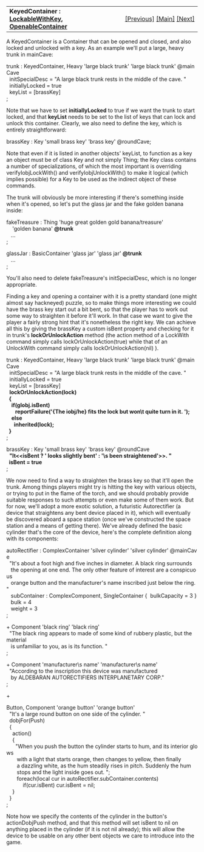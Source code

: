 ---
---
<table width="100%" data-border="0" data-cellspacing="0"
data-cellpadding="3" data-bgcolor="#C0C0C0">
<colgroup>
<col style="width: 50%" />
<col style="width: 50%" />
</colgroup>
<tbody>
<tr>
<td style="text-align: left;"><strong>KeyedContainer : <a
href="lockablewithkey.html">LockableWithKey</a>, <a
href="openablecontainer.html">OpenableContainer</a><br />
</strong></td>
<td style="text-align: right;"><a
href="indirectlockable.html">[Previous]</a> <a
href="generalintroduction.html">[Main]</a> <a
href="lockablewithkey.html">[Next]</a></td>
</tr>
</tbody>
</table>

  
A KeyedContainer is a Container that can be opened and closed, and also
locked and unlocked with a key. As an example we'll put a large, heavy
trunk in mainCave:  
  
trunk : KeyedContainer, Heavy 'large black trunk' 'large black trunk' @mainCave  
  initSpecialDesc = "A large black trunk rests in the middle of the cave. "  
  initiallyLocked = true  
  keyList = \[brassKey\]  
;  
  
Note that we have to set **initiallyLocked** to true if we want the
trunk to start locked, and that **keyList** needs to be set to the list
of keys that can lock and unlock this container. Clearly, we also need
to define the key, which is entirely straightforward:  
  
brassKey : Key 'small brass key' 'brass key' @roundCave;  
  
Note that even if it is listed in another objects' keyList, to function
as a key an object must be of class Key and not simply Thing; the Key
class contains a number of specializations, of which the most important
is overriding verifyIobjLockWith() and verifyIobjUnlockWith() to make it
logical (which implies possible) for a Key to be used as the indirect
object of these commands.  
  
The trunk will obviously be more interesting if there's something inside
when it's opened, so let's put the glass jar and the fake golden banana
inside:  
  
fakeTreasure : Thing 'huge great golden gold banana/treasure'  
    'golden banana' **@trunk**  
   ...  
;  
  
glassJar : BasicContainer 'glass jar' 'glass jar' **@trunk**  
   ...  
;  
  
You'll also need to delete fakeTreasure's initSpecialDesc, which is no
longer appropriate.  
  
<span id="bentkey">Finding a key and opening a container with it is a
pretty standard (one might almost say hackneyed) puzzle, so to make
things more interesting we could have the brass key start out a bit
bent, so that the player has to work out some way to straighten it
before it'll work. In that case we want to give the player a fairly
strong hint that it's nonetheless the right key. We can achieve all this
by giving the brassKey a custom isBent property and checking for it in
trunk's **lockOrUnlockAction** method (the action method of a LockWith
command simply calls lockOrUnlockAction(true) while that of an
UnlockWith command simply calls lockOrUnlockAction(nil) ).  
  
trunk : KeyedContainer, Heavy 'large black trunk' 'large black trunk' @mainCave  
  initSpecialDesc = "A large black trunk rests in the middle of the cave. "  
  initiallyLocked = true  
  keyList = \[brassKey\]  
  **lockOrUnlockAction(lock)  
  {  
    if(gIobj.isBent)      
       reportFailure('{The iobj/he} fits the lock but won\\t quite turn in it. ');      
    else  
      inherited(lock);  
  }**    
;  
  
brassKey : Key 'small brass key' 'brass key' @roundCave  
  **"It\<\<isBent ? ' looks slightly bent' : '\\s been straightened'\>\>. "  
  isBent = true**  
;  
  
We now need to find a way to straighten the brass key so that it'll open
the trunk. Among things players might try is hitting the key with
various objects, or trying to put in the flame of the torch, and we
should probably provide suitable responses to such attempts or even make
some of them work. But for now, we'll adopt a more exotic solution, a
futuristic Autorectifier (a device that straightens any bent device
placed in it), which will eventually be discovered aboard a space
station (once we've constructed the space station and a means of getting
there). We've already defined the basic cylinder that's the core of the
device, here's the complete definition along with its components:  
  
autoRectifier : ComplexContainer 'silver cylinder' 'silver cylinder' @mainCave  
  "It's about a foot high and five inches in diameter. A black ring surrounds  
   the opening at one end. The only other feature of interest are a conspicuous  
   orange button and the manufacturer's name inscribed just below the ring. "  
   subContainer : ComplexComponent, SingleContainer {  bulkCapacity = 3 }  
   bulk = 4  
   weight = 3  
;  
  
+ Component 'black ring' 'black ring'  
  "The black ring appears to made of some kind of rubbery plastic, but the material  
   is unfamiliar to you, as is its function. "  
;  
  
+ Component 'manufacturer\\s name' 'manufacturer\\s name'  
  "According to the inscription this device was manufactured  
   by ALDEBARAN AUTORECTIFIERS INTERPLANETARY CORP."  
;  
  
+ </span>

Button, Component 'orange button' 'orange button'  
  "It's a large round button on one side of the cylinder. "  
  dobjFor(Push)  
  {  
    action()  
    {  
      "When you push the button the cylinder starts to hum, and its interior glows  
       with a light that starts orange, then changes to yellow, then finally  
       a dazzling white, as the hum steadily rises in pitch. Suddenly the hum  
       stops and the light inside goes out. ";  
       foreach(local cur in autoRectifier.subContainer.contents)  
           if(cur.isBent) cur.isBent = nil;  
    }  
  }  
;  
  
Note how we specify the contents of the cylinder in the button's
actionDobjPush method, and that this method will set isBent to nil on
anything placed in the cylinder (if it is not nil already); this will
allow the device to be usable on any other bent objects we care to
introduce into the game.  
  
  
  
  
  
  
  
